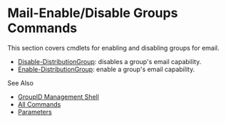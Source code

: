 # Mail-Enable/Disable Groups Commands

This section covers cmdlets for enabling and disabling groups for email.

- [Disable-DistributionGroup](/docs/directorymanager/11.0/directorymanager/managementshell/mailenableddisabledgroups/disabledistributiongroup.md):
  disables a group's email capability.
- [Enable-DistributionGroup](/docs/directorymanager/11.0/directorymanager/managementshell/mailenableddisabledgroups/enabledistributiongroup.md):
  enable a group's email capability.

See Also

- [GroupID Management Shell](/docs/directorymanager/11.0/directorymanager/managementshell/overview.md)
- [All Commands](/docs/directorymanager/11.0/directorymanager/managementshell/commands.md)
- [Parameters](/docs/directorymanager/11.0/directorymanager/managementshell/parameters/parameters.md)

